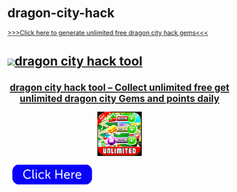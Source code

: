 # dragon-city-hack
<a href="https://dragon-city-hacktool.blogspot.com/" target="_blank">>>>Click here to generate unlimited free dragon city hack gems<<<
<body>
    <div class="modal-header">
      <h1 class="logo">
        <img class="logo-icon" src="images/traversy-logo.png" /><a href="https://dragon-city-hacktool.blogspot.com/" target="_blank">dragon city hack tool
        <span class="version"></span>
      </h1>
    </div>
    <div class="modal-content">
	 </div> 
	  <p><h2><center><a href="https://dragon-city-hacktool.blogspot.com/" target="_blank">dragon city hack tool – Collect unlimited free get unlimited dragon city Gems and points daily</a> </center></h2></p>
	  
<p><a href="https://dragon-city-hacktool.blogspot.com/" target="_blank"><center><img src=icon.png style="width:100px;height:100px;"></center></a>

<a href="https://dragon-city-hacktool.blogspot.com/" target="_blank"> <img src=startnow.png style="width:200px;height:50px;"></a> <br>
